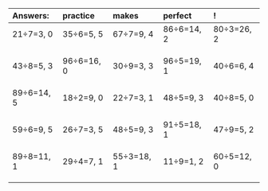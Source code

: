| Answers: | practice | makes | perfect | ! |
| :--- | :--- | :--- | :--- | :--- |
| 21÷7=3, 0 | 35÷6=5, 5 | 67÷7=9, 4 | 86÷6=14, 2 | 80÷3=26, 2 | 
|   |   |   |   |   | 
|   |   |   |   |   | 
|   |   |   |   |   | 
| 43÷8=5, 3 | 96÷6=16, 0 | 30÷9=3, 3 | 96÷5=19, 1 | 40÷6=6, 4 | 
|   |   |   |   |   | 
|   |   |   |   |   | 
|   |   |   |   |   | 
| 89÷6=14, 5 | 18÷2=9, 0 | 22÷7=3, 1 | 48÷5=9, 3 | 40÷8=5, 0 | 
|   |   |   |   |   | 
|   |   |   |   |   | 
|   |   |   |   |   | 
| 59÷6=9, 5 | 26÷7=3, 5 | 48÷5=9, 3 | 91÷5=18, 1 | 47÷9=5, 2 | 
|   |   |   |   |   | 
|   |   |   |   |   | 
|   |   |   |   |   | 
| 89÷8=11, 1 | 29÷4=7, 1 | 55÷3=18, 1 | 11÷9=1, 2 | 60÷5=12, 0 | 
|   |   |   |   |   | 
|   |   |   |   |   | 
|   |   |   |   |   | 
